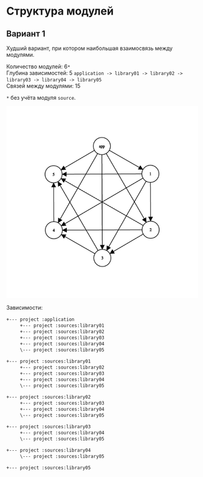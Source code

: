 # Структура модулей

## Вариант 1

Худший вариант, при котором наибольшая взаимосвязь между модулями.

Количество модулей: 6`*`  
Глубина зависимостей: 5 `application -> library01 -> library02 -> library03 -> library04 -> library05`  
Связей между модулями: 15

`*` без учёта модуля `source`.

![graph.png](img/graph.png)

Зависимости:
```
+--- project :application
     +--- project :sources:library01
     +--- project :sources:library02
     +--- project :sources:library03
     +--- project :sources:library04
     \--- project :sources:library05
```
```
+--- project :sources:library01
     +--- project :sources:library02
     +--- project :sources:library03
     +--- project :sources:library04
     \--- project :sources:library05
```
```
+--- project :sources:library02
     +--- project :sources:library03
     +--- project :sources:library04
     \--- project :sources:library05
```
```
+--- project :sources:library03
     +--- project :sources:library04
     \--- project :sources:library05
```
```
+--- project :sources:library04
     \--- project :sources:library05
```
```
+--- project :sources:library05
```
